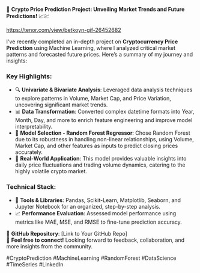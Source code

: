 🚀 **Crypto Price Prediction Project: Unveiling Market Trends and Future Predictions!** 📈💹

https://tenor.com/view/betkoyn-gif-26452682

I've recently completed an in-depth project on **Cryptocurrency Price Prediction** using Machine Learning, where I analyzed critical market patterns and forecasted future prices. Here’s a summary of my journey and insights:

### **Key Highlights:**
- 🔍 **Univariate & Bivariate Analysis**: Leveraged data analysis techniques to explore patterns in Volume, Market Cap, and Price Variation, uncovering significant market trends.
- 📊 **Data Transformation**: Converted complex datetime formats into Year, Month, Day, and more to enrich feature engineering and improve model interpretability.
- 🤖 **Model Selection - Random Forest Regressor**: Chose Random Forest due to its robustness in handling non-linear relationships, using Volume, Market Cap, and other features as inputs to predict closing prices accurately.
- 📅 **Real-World Application**: This model provides valuable insights into daily price fluctuations and trading volume dynamics, catering to the highly volatile crypto market.

### **Technical Stack**:
- 📁 **Tools & Libraries**: Pandas, Scikit-Learn, Matplotlib, Seaborn, and Jupyter Notebook for an organized, step-by-step analysis.
- 📈 **Performance Evaluation**: Assessed model performance using metrics like MAE, MSE, and RMSE to fine-tune prediction accuracy.

🔗 **GitHub Repository**: [Link to Your GitHub Repo]  
💼 **Feel free to connect!** Looking forward to feedback, collaboration, and more insights from the community.

#CryptoPrediction #MachineLearning #RandomForest #DataScience #TimeSeries #LinkedIn
